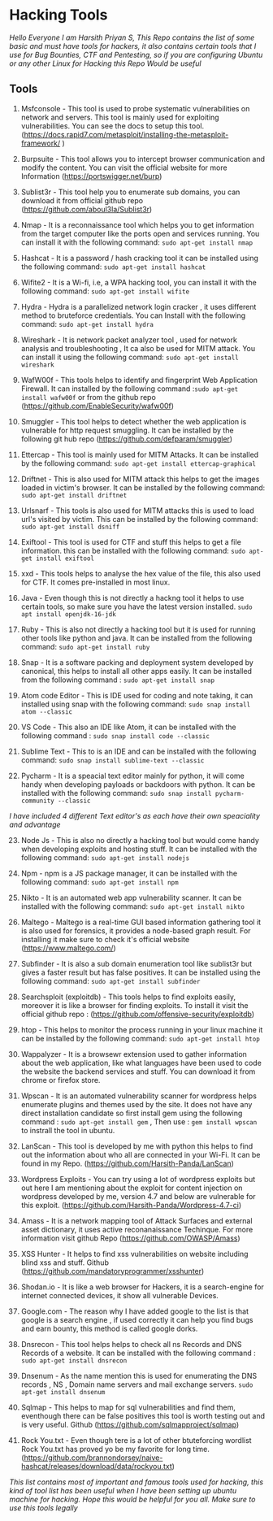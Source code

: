 # Hacking Tools
_Hello Everyone I am Harsith Priyan S, This Repo contains the list of some basic and must have tools for hackers, it also contains certain tools that I use for Bug Bounties, CTF and Pentesting, so if you are configuring Ubuntu or any other Linux for Hacking this Repo Would be useful_
## Tools

1. Msfconsole - This tool is used to probe systematic vulnerabilities on network and servers. This tool is mainly used for exploiting vulnerabilities. You can see the docs to setup this tool. (https://docs.rapid7.com/metasploit/installing-the-metasploit-framework/ )

2. Burpsuite - This tool allows you to intercept browser communication and modify the content. You can visit the official website for more Information (https://portswigger.net/burp)

3. Sublist3r - This tool help you to enumerate sub domains, you can download it from official github repo (https://github.com/aboul3la/Sublist3r)

4. Nmap - It is a reconnaissance tool which helps you to get information from the target computer like the ports open and services running. You can install it with the following command:
`sudo apt-get install nmap`

5. Hashcat - It is a password / hash cracking tool it can be installed using the following command: `sudo apt-get install hashcat`

6. Wifite2 - It is a Wi-fi, i.e, a WPA hacking tool, you can install it with the following command: `sudo apt-get install wifite`

7. Hydra - Hydra is a parallelized network login cracker , it uses different method to bruteforce credentials. You can Install with the following command: `sudo apt-get install hydra`

8. Wireshark - It is network packet analyzer tool , used for network analysis and troubleshooting , It ca also be used for MITM attack. You can install it using the following command: `sudo apt-get install wireshark`

9. WafW00f - This tools helps to identify and fingerprint Web Application Firewall. It can installed by the following command :`sudo apt-get install wafw00f` or from the github repo (https://github.com/EnableSecurity/wafw00f) 

10. Smuggler - This tool helps to detect whether the web application is vulnerable for http request smuggling. It can be installed by the following git hub repo (https://github.com/defparam/smuggler)

11. Ettercap - This tool is mainly used for MITM Attacks. It can be installed by the following command: `sudo apt-get install ettercap-graphical`

12. Driftnet - This is also used for MITM attack this helps to get the images loaded in victim's browser. It can be installed by the following command: `sudo apt-get install driftnet`

13. Urlsnarf - This tools is also used for MITM attacks this is used to load url's visited by victim. This can be installed by the following command: `sudo apt-get install dsniff`

14. Exiftool - This tool is used for CTF and stuff this helps to get a file information. this can be installed with the following command: `sudo apt-get install exiftool`

15. xxd - This tools helps to analyse the hex value of the file, this also used for CTF. It comes pre-installed in most linux.

16. Java - Even though this is not directly a hackng tool it helps to use certain tools, so make sure you have the latest version installed. `sudo apt install openjdk-16-jdk`

17. Ruby - This is also not directly a hacking tool but it is used for running other tools like python and java. It can be installed from the following command: `sudo apt-get install ruby`

18. Snap - It is a software packing and deployment system developed by canonical, this helps to install all other apps easily. It can be installed from the following command : `sudo apt-get install snap`

19. Atom code Editor - This is IDE used for coding and note taking, it can installed using snap with the following command: `sudo snap install atom --classic`

20. VS Code - This also an IDE like Atom, it can be installed with the following command : `sudo snap install code --classic`

21. Sublime Text -  This to is an IDE and can be installed with the following command: `sudo snap install sublime-text --classic` 

22. Pycharm - It is a speacial text editor mainly for python, it will come handy when developing payloads or backdoors with python. It can be installed with the following command: `sudo snap install pycharm-community --classic`

_I have included 4 different Text editor's as each have their own speaciality and advantage_

23. Node Js - This is also no directly a hacking tool but  would come handy when developing exploits and hosting stuff. It can be installed with the following command: `sudo apt-get install nodejs`

24. Npm - npm is a JS package manager, it can be installed with the following command: `sudo apt-get install npm`

25. Nikto - It is an automated web app vulnerability scanner. It can be installed with the following command: `sudo apt-get install nikto`

26. Maltego - Maltego is a real-time GUI based information gathering tool it is also used for forensics, it provides a node-based graph result. For installing it make sure to check it's official website (https://www.maltego.com/)

27. Subfinder - It is also a sub domain enumeration tool like sublist3r but gives a faster result but has false positives. It can be installed using the following command: `sudo apt-get install subfinder`

28. Searchsploit (exploitdb) - This tools helps to find exploits easily, moreover it is like a browser for finding exploits. To install it visit the official github repo : (https://github.com/offensive-security/exploitdb)

29. htop - This helps to monitor the process running in your linux machine it can be installed by the following command: `sudo apt-get install htop`

30. Wappalyzer - It is a browsewr extension used to gather information about the web application, like what languages have been used to code the website the backend services and stuff. You can download it from chrome or firefox store.

31. Wpscan - It is an automated vulnerability scanner for wordpress helps enumerate plugins and themes used by the site. It does not have any direct installation candidate so first install gem using the following command : `sudo apt-get install gem` , Then use : `gem install wpscan` to instrall the tool in ubuntu.

32. LanScan - This tool is developed by me with python this helps to find out the information about who all are connected in your Wi-Fi. It can be found in my Repo. (https://github.com/Harsith-Panda/LanScan)

33. Wordpress Exploits - You can try using a lot of wordpress exploits but out here I am mentioning about the exploit for content injection on wordpress developed by me, version 4.7 and below are vulnerable for this exploit. (https://github.com/Harsith-Panda/Wordpress-4.7-ci)

34. Amass - It is a network mapping tool of Attack Surfaces and external asset dictionary, it uses active reconanaissance Techinque. For more information visit github Repo (https://github.com/OWASP/Amass)

35. XSS Hunter -  It helps to find xss vulnerabilities on website including blind xss and stuff. Github (https://github.com/mandatoryprogrammer/xsshunter)

36. Shodan.io - It is like a web browser for Hackers, it is a search-engine for internet connected devices, it show all vulnerable Devices.

37. Google.com - The reason why I have added google to the list is that google is a search engine , if used correctly it can help you find bugs and earn bounty, this method is called google dorks.

38. Dnsrecon - This tool helps helps to check all ns Records  and DNS Records of a website. It can be installed with the following command : `sudo apt-get install dnsrecon`

39. Dnsenum - As the name mention this is used for enumerating the DNS records , NS , Domain name servers and mail exchange servers. `sudo apt-get install dnsenum`

40. Sqlmap - This helps to map for sql vulnerabilities and find them, eventhough there can be false positives this tool is worth testing out and is very useful. Github (https://github.com/sqlmapproject/sqlmap)

41. Rock You.txt - Even though tere is a lot of other btuteforcing wordlist Rock You.txt has proved yo be my favorite for long time. (https://github.com/brannondorsey/naive-hashcat/releases/download/data/rockyou.txt)

_This list contains most of important and famous tools used for hacking, this kind of tool list has been useful when I have been setting up ubuntu machine for hacking. Hope this would be helpful for you all. Make sure to use this tools legally_
